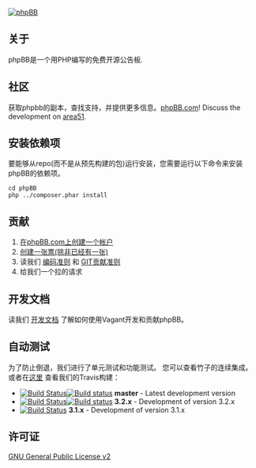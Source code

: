 [![phpBB](https://www.phpbb.com/theme/images/logos/blue/160x52.png)](http://www.phpbb.com)

## 关于

phpBB是一个用PHP编写的免费开源公告板.

## 社区

获取phpbb的副本，查找支持，并提供更多信息。[phpBB.com](http://www.phpbb.com)! Discuss the development on [area51](http://area51.phpbb.com/phpBB/index.php).

## 安装依赖项

要能够从repo(而不是从预先构建的包)运行安装，您需要运行以下命令来安装phpBB的依赖项。

	cd phpBB
	php ../composer.phar install


## 贡献

1. [在phpBB.com上创建一个帐户](http://www.phpbb.com/community/ucp.php?mode=register)
2. [创建一张票(除非已经有一张)](http://tracker.phpbb.com/secure/CreateIssue!default.jspa)
3. 读我们 [编码准则](https://area51.phpbb.com/docs/dev/development/coding_guidelines.html) 和 [GIT贡献准则](https://area51.phpbb.com/docs/dev/development/git.html)
4. 给我们一个拉的请求

## 开发文档

读我们 [开发文档](phpBB/docs/vagrant.md) 了解如何使用Vagant开发和贡献phpBB。

## 自动测试

为了防止倒退，我们进行了单元测试和功能测试。 您可以查看竹子的连续集成。或者在[这里](https://bamboo.phpbb.com) 查看我们的Travis构建：

* [![Build Status](https://travis-ci.org/phpbb/phpbb.svg?branch=master)](http://travis-ci.org/phpbb/phpbb)[![Build status](https://ci.appveyor.com/api/projects/status/8g98ybngd2f3axy1/branch/master?svg=true)](https://ci.appveyor.com/project/phpBB/phpbb/branch/master) **master** - Latest development version
* [![Build Status](https://travis-ci.org/phpbb/phpbb.svg?branch=3.2.x)](http://travis-ci.org/phpbb/phpbb)[![Build status](https://ci.appveyor.com/api/projects/status/8g98ybngd2f3axy1/branch/3.2.x?svg=true)](https://ci.appveyor.com/project/phpBB/phpbb/branch/3.2.x) **3.2.x** - Development of version 3.2.x
* [![Build Status](https://travis-ci.org/phpbb/phpbb.svg?branch=3.1.x)](http://travis-ci.org/phpbb/phpbb) **3.1.x** - Development of version 3.1.x

## 许可证

[GNU General Public License v2](http://opensource.org/licenses/gpl-2.0.php)
